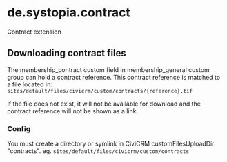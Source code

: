 # de.systopia.contract
Contract extension

## Downloading contract files
The membership_contract custom field in membership_general custom group can hold a contract reference.
This contract reference is matched to a file located in:
```sites/default/files/civicrm/custom/contracts/{reference}.tif```

If the file does not exist, it will not be available for download and the contract reference will not be shown as a link.

### Config
You must create a directory or symlink in CiviCRM customFilesUploadDir "contracts". eg. `sites/default/files/civicrm/custom/contracts`